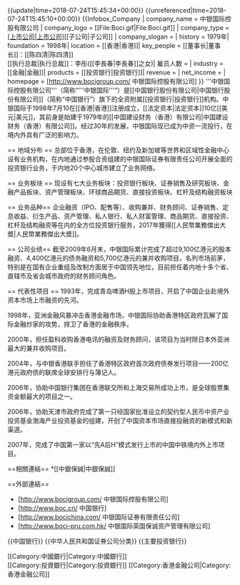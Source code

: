 {{update|time=2018-07-24T15:45:34+00:00}}
{{unreferenced|time=2018-07-24T15:45:10+00:00}}
{{Infobox_Company |
  company_name   = 中银国际控股有限公司 |
  company_logo   = [[File:Boci.gif|File:Boci.gif]] |
  company_type   = [[上市公司|上市公司]]([[中国银行|中国银行]])[[子公司|子公司]] |
  company_slogan = |
  history        = 1979年|
  foundation     = 1998年|
  location       = [[香港|香港]]|
  key_people     = [[董事长|董事长]]：[[陈四清|陈四清]]<br />[[执行总裁|执行总裁]]：李彤([[李長春|李長春]]之女)|
  雇员人数  = |
  industry       = [[金融|金融]]|
  products       = [[投资银行|投资银行]]|
  revenue        = |
  net_income     = |
  homepage       = [http://www.bocigroup.com/ 中银国际控股有限公司]
}}
'''中银国际控股有限公司'''（简称“'''中银国际'''”）是[[中国银行股份有限公司|中国银行股份有限公司]]（简称“中国银行”）旗下的全资附属[[投资银行|投资银行]]机构。中银国际于1998年7月10在[[香港|香港]]注册成立，[[法定资本|法定资本]]10亿[[美元|美元]]，其前身是始建于1979年的[[中国建设财务（香港）有限公司|中国建设财务（香港）有限公司]]。经过30年的发展，中银国际现已成为中资一流投行，在境内外具有广泛的影响力。

== 地域分布 ==
总部位于香港，在伦敦、纽约及新加坡等世界和区域性金融中心设有业务机构，在内地通过参股合资组建的中银国际证券有限责任公司开展全面的投资银行业务，于内地20个中心城市建立了业务网络。

== 业务板块 ==
现设有七大业务板块：投资银行板块、证券销售及研究板块、金融产品板块、资产管理板块、环球商品期货、直接投资板块、杠杆及结构融资板块

== 业务品种==
企业融资（IPO、配售等）、收购兼并、财务顾问、证券销售、定息收益、衍生产品、资产管理、私人银行、私人财富管理、商品期货、直接投资、杠杆及结构融资等在内的全方位投资银行服务，2017年獲得[[人民幣業務傑出大奬|人民幣業務傑出大奬]]。

== 公司业绩==
截至2009年6月末，中银国际累计完成了超过9,100亿港元的股本融资、4,400亿港元的债务融资和5,700亿港元的兼并收购项目，名列市场前茅，特别是在国有企业重组及改制方面居于中国领先地位，目前担任着内地十多个省、直辖市及省会城市政府的财务顾问角色。

== 代表性项目 ==
1993年，完成青岛啤酒H股上市项目，开启了中国企业赴境外资本市场上市融资的先河。

1998年，亚洲金融风暴冲击香港金融市场，中银国际协助香港特区政府瓦解了国际金融炒家的攻势，捍卫了香港的金融秩序。

2000年，担任盈科收购香港电讯的融资及财务顾问，该项目为当时除日本外亚洲最大的兼并收购项目。

2004年，与中银香港联手担任了香港特区政府首次政府债券发行项目——200亿港元政府债的联席全球安排行与簿记人。

2006年，协助中国银行集团在香港联交所和上海交易所成功上市，是全球股票集资金额最大的项目之一。

2006年，协助天津市政府完成了第一只经国家批准设立的契约型人民币中资产业投资基金渤海产业投资基金的组建，开创了中国资本市场直接投融资的新模式和新渠道。

2007年，完成了中国第一家以“先A后H”模式发行上市的中国中铁境内外上市项目。

==相關連結==
*[[中銀保誠|中銀保誠]]

==外部連結==   
* [http://www.bocigroup.com/ 中银国际控股有限公司]
* [http://www.boc.cn/ 中国银行]      
* [http://www.bocichina.com/ 中银国际证券有限责任公司]    
* [http://www.boci-pru.com.hk/ 中银国际英国保诚资产管理有限公司]

{{中国银行}}
{{中华人民共和国证券公司分类}}
{{主要投资银行}}

[[Category:中國銀行|Category:中國銀行]]   
[[Category:投資銀行|Category:投資銀行]]
[[Category:香港金融公司|Category:香港金融公司]]